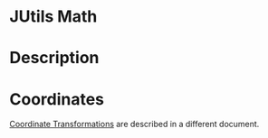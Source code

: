 # JUtils Math

# Description

# Coordinates

[Coordinate Transformations](./coords.md) are described in a different document.